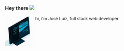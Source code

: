 ### Hey there <img src="https://media.giphy.com/media/hvRJCLFzcasrR4ia7z/giphy.gif" width="25px">

<img alt="GIF" src="https://raw.githubusercontent.com/Zzeris/Zzeris/main/Design%20sem%20nome1.gif" width="100" height="100" align="left"/>
hi, i'm José Luiz, full stack web developer.

<!--
**Zzeris/Zzeris** is a ✨ _special_ ✨ repository because its `README.md` (this file) appears on your GitHub profile.

Here are some ideas to get you started:

- 🔭 I’m currently working on ...
- 🌱 I’m currently learning ...
- 👯 I’m looking to collaborate on ...
- 🤔 I’m looking for help with ...
- 💬 Ask me about ...
- 📫 How to reach me: ...
- 😄 Pronouns: ...
- ⚡ Fun fact: ...
-->

